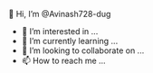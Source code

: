 👋 Hi, I’m @Avinash728-dug
- 👀 I’m interested in ...
- 🌱 I’m currently learning ...
- 💞️ I’m looking to collaborate on ...
- 📫 How to reach me ...

<!---
Avinash728-dug/Avinash728-dug is a ✨ special ✨ repository because its `README.md` (this file) appears on your GitHub profile.
You can click the Preview link to take a look at your changes.
--->
